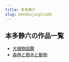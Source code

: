 ```yaml
---
title: 本多静六
slug: benduojingliub5
---
```


## 本多静六の作品一覧

- [大植物図鑑](dazhiwutujian-8f1)
- [森林と樹木と動物](senlintoshumuto-425)
